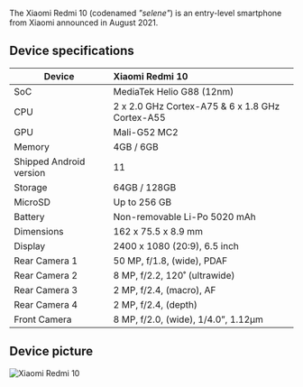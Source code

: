 The Xiaomi Redmi 10 (codenamed _"selene"_) is an entry-level smartphone from Xiaomi announced in August 2021.

## Device specifications

| Device                  | Xiaomi Redmi 10                                             |
| ----------------------- | :---------------------------------------------------------- |
| SoC                     | MediaTek Helio G88 (12nm)                                   |
| CPU                     | 2 x 2.0 GHz Cortex-A75 & 6 x 1.8 GHz Cortex-A55             |
| GPU                     | Mali-G52 MC2                                                |
| Memory                  | 4GB / 6GB                                                   |
| Shipped Android version | 11                                                          |
| Storage                 | 64GB / 128GB                                                |
| MicroSD                 | Up to 256 GB                                                |
| Battery                 | Non-removable Li-Po 5020 mAh                                |
| Dimensions              | 162 x 75.5 x 8.9 mm                                         |
| Display                 | 2400 x 1080 (20:9), 6.5 inch                                |
| Rear Camera 1           | 50 MP, f/1.8, (wide), PDAF                                  |
| Rear Camera 2           | 8 MP, f/2.2, 120˚ (ultrawide)                               |
| Rear Camera 3           | 2 MP, f/2.4, (macro), AF                                    |
| Rear Camera 4           | 2 MP, f/2.4, (depth)                                        |
| Front Camera            | 8 MP, f/2.0, (wide), 1/4.0”, 1.12µm                         |


## Device picture

![Xiaomi Redmi 10](https://fdn2.gsmarena.com/vv/pics/xiaomi/xiaomi-redmi-10-1.jpg)
